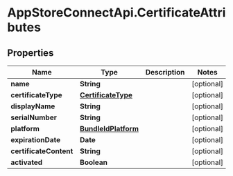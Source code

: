 # AppStoreConnectApi.CertificateAttributes

## Properties

Name | Type | Description | Notes
------------ | ------------- | ------------- | -------------
**name** | **String** |  | [optional] 
**certificateType** | [**CertificateType**](CertificateType.md) |  | [optional] 
**displayName** | **String** |  | [optional] 
**serialNumber** | **String** |  | [optional] 
**platform** | [**BundleIdPlatform**](BundleIdPlatform.md) |  | [optional] 
**expirationDate** | **Date** |  | [optional] 
**certificateContent** | **String** |  | [optional] 
**activated** | **Boolean** |  | [optional] 


